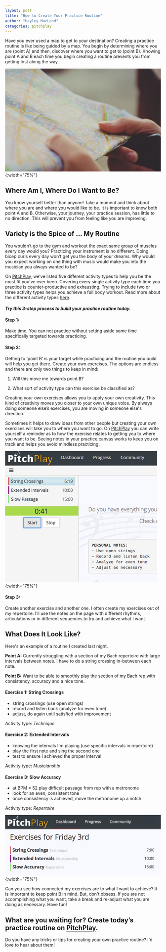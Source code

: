 ```yaml
---
layout: post
title: "How to Create Your Practice Routine"
author: "Hayley MacLeod"
categories: pitchplay
---
```



Have you ever used a map to get to your destination? Creating a practice routine is like being guided by a map. You begin by determining where you are (point A) and then, discover where you want to get to (point B). Knowing point A and B each time you begin creating a routine prevents you from getting lost along the way.

![](/assets/img/2016-06-02/map.jpg){:width="75%"}

## Where Am I, Where Do I Want to Be?

You know yourself better than anyone! Take a moment and think about where you are and where you would like to be. It is important to know both point A and B. Otherwise, your journey, your practice session, has little to no direction. This will prevent you from feeling like you are improving.

## Variety is the Spice of ... My Routine

You wouldn’t go to the gym and workout the exact same group of muscles every day would you? Practicing your instrument is no different. Doing bicep curls every day won’t get you the body of your dreams. Why would you expect working on one thing with music would make you into the musician you always wanted to be?

On [PitchPlay](https://pitchplay.io), we’ve listed five different activity types to help you be the most fit you’ve ever been. Covering every single activity type each time you practice is counter-productive and exhausting. Trying to include two or three activity types helps you achieve a full body workout. Read more about the different activity types [here](http://blog.pitchplay.io/pitchplay/planning-tracking-practice).


#### *Try this 3-step process to build your practice routine today.*

#### Step 1:

Make time. You can not practice without setting aside some time specifically targeted towards practicing.

#### Step 2:

Getting to ‘point B’ is your target while practicing and the routine you build will help you get there. Create your own exercises. The options are endless and there are only two things to keep in mind:

1) Will this move me towards point B?

2) What sort of activity type can this exercise be classified as?

Creating your own exercises allows you to apply your own creativity. This kind of creativity moves you closer to your own unique voice. By always doing someone else’s exercises, you are moving in someone else's direction.

Sometimes it helps to draw ideas from other people but creating your own exercises will take you to where you want to go. On [PitchPlay](https://pitchplay.io) you can write yourself a reminder as to how the exercise relates to getting you to where you want to be. Seeing notes in your practice canvas works to keep you on track and helps you avoid mindless practicing.

![](/assets/img/2016-06-02/notes.png){:width="75%"}

#### Step 3:

Create another exercise and another one. I often create my exercises out of my repertoire. I’ll use the notes on the page with different rhythms, articulations or in different sequences to try and achieve what I want.

## What Does It Look Like?

Here's an example of a routine I created last night.

__Point A:__ Currently struggling with a section of my Bach repertoire with large intervals between notes. I have to do a string crossing in-between each note.

__Point B:__ Want to be able to smoothly play the section of my Bach rep with consistency, accuracy and a nice tone.

#### Exercise 1: String Crossings
- string crossings (use open strings)
- record and listen back (analyze for even tone)
- adjust, do again until satisfied with improvement

Activity type: *Technique*

#### Exercise 2: Extended Intervals
- knowing the intervals I'm playing (use specific intervals in repertoire)
- play the first note and sing the second one
- test to ensure I achieved the proper interval

Activity type: *Musicianship*

#### Exercise 3: Slow Accuracy
- at BPM = 52 play difficult passage from rep with a metronome
- look for an even, consistent tone
- once consistency is achieved, move the metronome up a notch

Activity type: *Repertoire*

![](/assets/img/2016-06-02/dashboard.png){:width="75%"}

Can you see how connected my exercises are to what I want to achieve? It is important to keep point B in mind. But, don't obsess. If you are not accomplishing what you want, take a break and re-adjust what you are doing as necessary. Have fun!


What are you waiting for? Create today’s practice routine on [PitchPlay](https://pitchplay.io).
---
Do you have any tricks or tips for creating your own practice routine? I'd love to hear about them!
